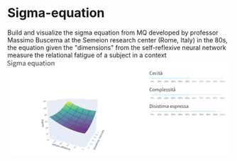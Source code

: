 # Sigma-equation
Build and visualize the sigma equation from MQ developed by professor Massimo Buscema at the Semeion research center (Rome, Italy) in the 80s, the equation given the "dimensions" from the self-reflexive neural network measure the relational fatigue of a subject in a context
<img title="Sigma equation plotly dash app" alt="Sigma equation image" src="/sigma_equation.png">
